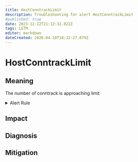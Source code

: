 ```yaml
---
title: HostConntrackLimit
description: Troubleshooting for alert HostConntrackLimit
#published: true
date: 2023-12-12T21:12:32.022Z
tags: LGTM
editor: markdown
dateCreated: 2020-04-10T18:32:27.079Z
---
```


# HostConntrackLimit

## Meaning
[//]: # "Short paragraph that explains what the alert means"
The number of conntrack is approaching limit

<details>
  <summary>Alert Rule</summary>

  ```yaml
alert: HostConntrackLimit
expr: (node_nf_conntrack_entries / node_nf_conntrack_entries_limit > 0.8) * on(instance) group_left (nodename) node_uname_info{nodename=~".+"}
for: 5m
labels:
    severity: warning
annotations:
    summary: Host conntrack limit (instance {{ $labels.instance }})
    description: |-
        The number of conntrack is approaching limit
          VALUE = {{ $value }}
          LABELS = {{ $labels }}
    runbook: https://github.com/srerun/prometheus-alerts/content/runbooks/HostConntrackLimit

  ```
</details>


## Impact
[//]: # "What could / will happen if the alert is not addressed"



## Diagnosis
[//]: # "Steps to take to identify the cause of the problem"



## Mitigation
[//]: # "The steps necessary to resolve the alert"
